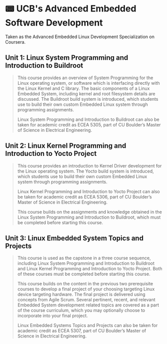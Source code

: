 # 📟 UCB's Advanced Embedded Software Development

Taken as the Advanced Embedded Linux Development Specialization on Coursera.

## Unit 1: Linux System Programming and Introduction to Buildroot

> This course provides an overview of System Programming for the Linux operating
> system, or software which is interfacing directly with the Linux Kernel and C
> library. The basic components of a Linux Embedded System, including kernel and
> root filesystem details are discussed. The Buildroot build system is
> introduced, which students use to build their own custom Embedded Linux system
> through programming assignments.
>
> Linux System Programming and Introduction to Buildroot can also be taken for
> academic credit as ECEA 5305, part of CU Boulder’s Master of Science in
> Electrical Engineering.

## Unit 2: Linux Kernel Programming and Introduction to Yocto Project

> This course provides an introduction to Kernel Driver development for the
> Linux operating system. The Yocto build system is introduced, which students
> use to build their own custom Embedded Linux system through programming
> assignments.
>
> Linux Kernel Programming and Introduction to Yocto Project can also be taken
> for academic credit as ECEA 5306, part of CU Boulder’s Master of Science in
> Electrical Engineering.
>
> This course builds on the assignments and knowledge obtained in the Linux
> System Programming and Introduction to Buildroot, which must be completed
> before starting this course.

## Unit 3: Linux Embedded System Topics and Projects

> This course is used as the capstone in a three course sequence, including
> Linux System Programming and Introduction to Buildroot and Linux Kernel
> Programming and Introduction to Yocto Project. Both of these courses must be
> completed before starting this course.
>
> This course builds on the content in the previous two prerequisite courses to
> develop a final project of your choosing targeting Linux device targeting
> hardware. The final project is delivered using concepts from Agile Scrum.
> Several pertinent, recent, and relevant Embedded System development related
> topics are covered as a part of the course curriculum, which you may
> optionally choose to incorporate into your final project.
>
> Linux Embedded Systems Topics and Projects can also be taken for academic
> credit as ECEA 5307, part of CU Boulder’s Master of Science in Electrical
> Engineering.
